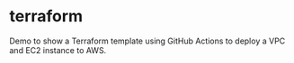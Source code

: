 # terraform

Demo to show a Terraform template using GitHub Actions to deploy a VPC and EC2 instance to AWS.

